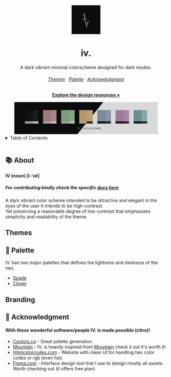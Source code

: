 <div align="center">
  <img src="assets/logo.png" width="90" height="90" />
  <h1>iv.</h1>
  <p>A dark vibrant minimal colorscheme designed for dark modes.</p>
  <h6>
    <a href="#themes">Themes</a> ·
    <a href="#art-palette">Palette</a> ·
    <a href="#gift_heart-acknowledgment">Acknowledgment</a>
  </h6>
  <p><a href="#themes"><strong>Explore the design resources »</strong></a></p>
  
  <img src="assets/colorscheme.png" height="100" />
    
</div>

<!-- TABLE OF CONTENTS -->
<details>
  <summary>Table of Contents</summary>
  <br />
  <ol>
    <li>
      <a href="#books-about">About the colorscheme</a>
    </li>
    <li>
      <a href="#themes">Themes</a>
      <ul>
        <li><a href="#available-themes">Available Themes</a></li>
      </ul>
    </li>
    <li>
      <a href="#art-palette">Palette</a>
    </li>
    <li>
      <a href="#branding">Branding</a>
      <ul>
        <li><a href="#resources">Resources</a></li>
      </ul>
    </li>
    <li><a href="#gift_heart-acknowledgment">Acknowledgment</a></li>
  </ol>
</details>

<br />

## :books: About
#### IV (noun) [ī-ˈvē]
##### For contributing kindly check the specific [docs here](contributing.md)
A dark vibrant color scheme intended to be attractive and elegant in the eyes of the user It intends to be high-contrast.   
Yet preserving a reasonable degree of low-contrast that emphasizes simplicity and readability of the theme.  

## Themes

## :art: Palette

IV. has two major palettes that defines the lightness and darkness of the two.

- [Spade](../palettes/spade.md)
- [Clover](../palettes/clover.md)

## Branding

## :gift_heart: Acknowledgment
#### With these wonderful software/people IV. is made possible (cttro)!

- [Coolors.co](https://coolors.co) - Great palette generation.
- [Mountain](https://github.com/mountain-theme) - IV. is heavily inspired from [Mountain](https://github.com/mountain-theme) check it out it's worth it!
- [Htmlcolorcodes.com](https://htmlcolorcodes.com) - Website with clean UI for handling hex color codes or rgb (even hsl).
- [Figma.com](https://figma.com) - Interface design tool that I use to design mostly all assets. Worth checking out (it offers free plan)
